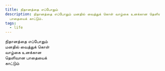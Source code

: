 ```yaml
---
title: நிதானத்தை எப்போதும்
description: நிதானத்தை எப்போதும் மனதில் வைத்துக் கொள் வாழ்கை உனக்கான தெளிவான
  பாதையைக் காட்டும்.
tags:
  - life
---
```


நிதானத்தை எப்போதும்  
மனதில் வைத்துக் கொள்  
வாழ்கை உனக்கான  
தெளிவான பாதையைக்  
காட்டும்
